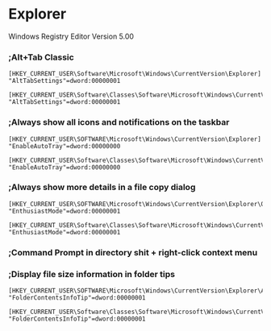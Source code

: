 # Explorer

Windows Registry Editor Version 5.00  

### ;Alt+Tab Classic
```
[HKEY_CURRENT_USER\Software\Microsoft\Windows\CurrentVersion\Explorer]
"AltTabSettings"=dword:00000001

[HKEY_CURRENT_USER\Software\Classes\Software\Microsoft\Windows\CurrentVersion\Explorer]
"AltTabSettings"=dword:00000001
```
### ;Always show all icons and notifications on the taskbar
```
[HKEY_CURRENT_USER\SOFTWARE\Microsoft\Windows\CurrentVersion\Explorer]
"EnableAutoTray"=dword:00000000

[HKEY_CURRENT_USER\Software\Classes\Software\Microsoft\Windows\CurrentVersion\Explorer]
"EnableAutoTray"=dword:00000000
```
### ;Always show more details in a file copy dialog
```
[HKEY_CURRENT_USER\SOFTWARE\Microsoft\Windows\CurrentVersion\Explorer\OperationStatusManager]
"EnthusiastMode"=dword:00000001

[HKEY_CURRENT_USER\Software\Classes\Software\Microsoft\Windows\CurrentVersion\Explorer\OperationStatusManager]
"EnthusiastMode"=dword:00000001
```
### ;Command Prompt in directory shit + right-click context menu

### ;Display file size information in folder tips
```
[HKEY_CURRENT_USER\SOFTWARE\Microsoft\Windows\CurrentVersion\Explorer\Advanced]
"FolderContentsInfoTip"=dword:00000001

[HKEY_CURRENT_USER\Software\Classes\Software\Microsoft\Windows\CurrentVersion\Explorer\Advanced]
"FolderContentsInfoTip"=dword:00000001
```
### 
